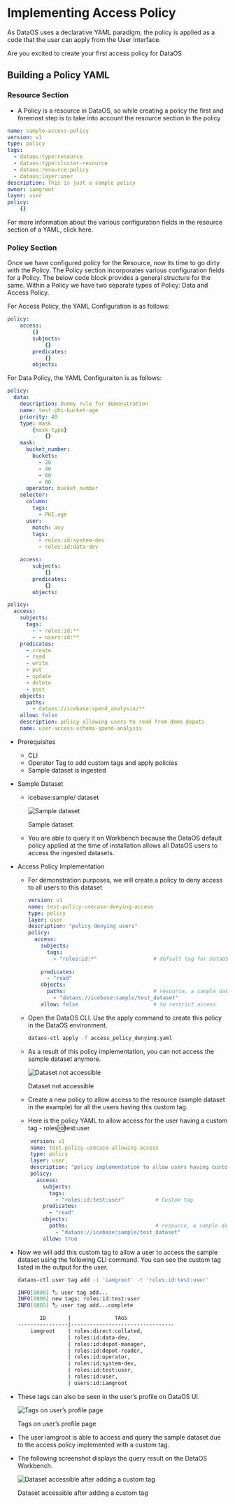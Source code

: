 # Implementing Access Policy

As DataOS uses a declarative YAML paradigm, the policy is applied as a code that the user can apply from the User Interface.

Are you excited to create your first access policy for DataOS

## Building a Policy YAML

### **Resource Section**

- A Policy is a resource in DataOS, so while creating a policy the first and foremost step is to take into account the resource section in the policy

```yaml
name: sample-access-policy
version: v1
type: policy
tags:
  - dataos:type:resource
  - dataos:type:cluster-resource
  - dataos:resource:policy
  - dataos:layer:user
description: This is just a sample policy
owner: iamgroot
layer: user
policy: 
	{}
```

For more information about the various configuration fields in the resource section of a YAML, click here.

### **Policy Section**

Once we have configured policy for the Resource, now its time to go dirty with the Policy. The Policy section incorporates various configuration fields for a Policy. The below code block provides a general structure for the same. Within a Policy we have two separate types of Policy: Data and Access Policy.

For Access Policy, the YAML Configuration is as follows:

```yaml
policy:
	access:
		{}
		subjects: 
			{}
		predicates: 
			{}
		objects: 
```

For Data Policy, the YAML Configuraiton is as follows:

```yaml
policy:
  data:
    description: Dummy rule for demonstration
    name: test-phi-bucket-age
    priority: 40
    type: mask
		{mask-type}
			{}
    mask:
      bucket_number:
        buckets:
          - 20
          - 40
          - 60
          - 80
      operator: bucket_number
    selector:
      column:
        tags:
          - PHI.age
      user:
        match: any
        tags:
          - roles:id:system-dev
          - roles:id:data-dev
```

```yaml
	access:
		subjects: 
			{}
		predicates: 
			{}
		objects: 
```

```yaml
policy:
  access:
    subjects:
      tags:
        - - roles:id:**
        - - users:id:**
    predicates:
      - create
      - read
      - write
      - put
      - update
      - delete
      - post
    objects:
      paths:
        - dataos://icebase:spend_analysis/**
    allow: false
    description: policy allowing users to read from demo depots
    name: user-access-schema-spend-analysis
```

- Prerequisites
    - CLI
    - Operator Tag to add custom tags and apply policies
    - Sample dataset is ingested
- Sample Dataset
    - icebase:sample/ dataset
        
        ![Sample dataset](./implementing_access_policy/default_accessible_wb.png)
        
        Sample dataset
        
    - You are able to query it on Workbench because the DataOS default policy applied at the time of installation allows all DataOS users to access the ingested datasets.
- Access Policy Implementation
    - For demonstration purposes, we will create a policy to deny access to all users to this dataset
        
        ```yaml
        version: v1
        name: test-policy-usecase-denying-access
        type: policy
        layer: user
        description: "policy denying users"
        policy:
          access:
            subjects:
              tags:
                - "roles:id:*"                  # default tag for DataOS users
                
            predicates:
              - "read"
            objects:
              paths:                            # resource, a sample dataset
                - "dataos://icebase:sample/test_dataset"
            allow: false                        # to restrict access
        ```
        
    - Open the DataOS CLI. Use the apply command to create this policy in the DataOS environment.
        
        ```bash
        dataos-ctl apply -f access_policy_denying.yaml
        ```
        
    - As a result of this policy implementation, you can not access the sample dataset anymore.
        
        ![Dataset not accessible](./implementing_access_policy/access_denied.png)
        
        Dataset not accessible
        
    - Create a new policy to allow access to the resource (sample dataset in the example) for all the users having this custom tag.
    - Here is the policy YAML to allow access for the user having a custom tag - roles:id:test:user
    
    ```yaml
        version: v1
        name: test-policy-usecase-allowing-access
        type: policy
        layer: user
        description: "policy implementation to allow users having custom tag 'roles:id:test:user'"
        policy:
          access:
            subjects:
              tags:
                - "roles:id:test:user"          # Custom tag
            predicates:
              - "read"
            objects:
              paths:                            # resource, a sample dataset
                - "dataos://icebase:sample/test_dataset"
            allow: true
    ```
    
- Now we will add this custom tag to allow a user to access the sample dataset using the following CLI command. You can see the custom tag listed in the output for the user.
    
    ```bash
    dataos-ctl user tag add -i 'iamgroot' -t 'roles:id:test:user'
    
    INFO[0000] 🏷 user tag add...                            
    INFO[0000] new tags: roles:id:test:user                 
    INFO[0003] 🏷 user tag add...complete                    
    
           ID       |              TAGS               
    ----------------|---------------------------------
        iamgroot    | roles:direct:collated,          
                    | roles:id:data-dev,              
                    | roles:id:depot-manager,         
                    | roles:id:depot-reader,          
                    | roles:id:operator,              
                    | roles:id:system-dev,            
                    | roles:id:test:user,             
                    | roles:id:user,                  
                    | users:id:iamgroot
    ```
    
- These tags can also be seen in the user’s profile on DataOS UI.
    
    ![Tags on user’s profile page](./implementing_access_policy/ui_new_tag.png)
    
    Tags on user’s profile page
    
- The user iamgroot is able to access and query the sample dataset due to the access policy implemented with a custom tag.
- The following screenshot displays the query result on the DataOS Workbench.
    
    ![Dataset accessible after adding a custom tag](./implementing_access_policy/allow_access.png)
    
    Dataset accessible after adding a custom tag